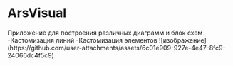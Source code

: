 <h1>ArsVisual</h1>
Приложение для построения различных диаграмм и блок схем
-Кастомизация линий
-Кастомизация элементов
![изображение](https://github.com/user-attachments/assets/6c01e909-927e-4e47-8fc9-24066dc4f5c9)
